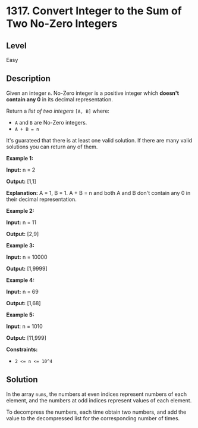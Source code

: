 # 1317. Convert Integer to the Sum of Two No-Zero Integers
## Level
Easy

## Description
Given an integer `n`. No-Zero integer is a positive integer which **doesn't contain any 0** in its decimal representation.

Return a *list of two integers* `[A, B]` where:

* `A` and `B` are No-Zero integers.
* `A + B = n`

It's guarateed that there is at least one valid solution. If there are many valid solutions you can return any of them.

**Example 1:**

**Input:** n = 2

**Output:** [1,1]

**Explanation:** A = 1, B = 1. A + B = n and both A and B don't contain any 0 in their decimal representation.

**Example 2:**

**Input:** n = 11

**Output:** [2,9]

**Example 3:**

**Input:** n = 10000

**Output:** [1,9999]

**Example 4:**

**Input:** n = 69

**Output:** [1,68]

**Example 5:**

**Input**: n = 1010

**Output:** [11,999]

**Constraints:**

* `2 <= n <= 10^4`

## Solution
In the array `nums`, the numbers at even indices represent numbers of each element, and the numbers at odd indices represent values of each element.

To decompress the numbers, each time obtain two numbers, and add the value to the decompressed list for the corresponding number of times.

